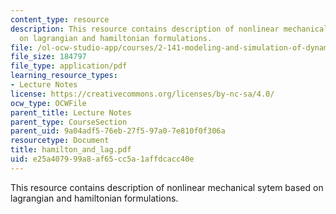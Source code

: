 ```yaml
---
content_type: resource
description: This resource contains description of nonlinear mechanical sytem based
  on lagrangian and hamiltonian formulations.
file: /ol-ocw-studio-app/courses/2-141-modeling-and-simulation-of-dynamic-systems-fall-2006/e25a407999a8af65cc5a1affdcacc40e_hamilton_and_lag.pdf
file_size: 184797
file_type: application/pdf
learning_resource_types:
- Lecture Notes
license: https://creativecommons.org/licenses/by-nc-sa/4.0/
ocw_type: OCWFile
parent_title: Lecture Notes
parent_type: CourseSection
parent_uid: 9a04adf5-76eb-27f5-97a0-7e810f0f306a
resourcetype: Document
title: hamilton_and_lag.pdf
uid: e25a4079-99a8-af65-cc5a-1affdcacc40e
---
```

This resource contains description of nonlinear mechanical sytem based on lagrangian and hamiltonian formulations.
